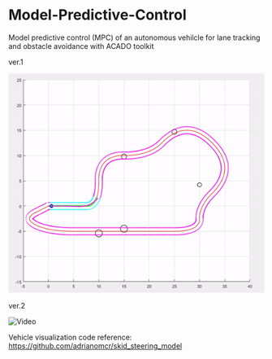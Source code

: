 # Model-Predictive-Control
Model predictive control (MPC) of an autonomous vehilcle for lane tracking and obstacle avoidance with ACADO toolkit

ver.1

![Video](ver1.gif)

ver.2

![Video](ver2.gif)

Vehicle visualization code reference: https://github.com/adrianomcr/skid_steering_model
